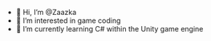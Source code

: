 - 👋 Hi, I’m @Zaazka
- 👀 I’m interested in game coding
- 🌱 I’m currently learning C# within the Unity game engine


<!---
Zaazka/Zaazka is a ✨ special ✨ repository because its `README.md` (this file) appears on your GitHub profile.
You can click the Preview link to take a look at your changes.
--->
